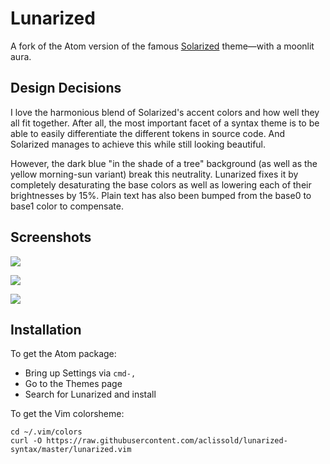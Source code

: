 Lunarized 
=========
A fork of the Atom version of the famous [Solarized] theme—with a moonlit aura.

Design Decisions
----------------

I love the harmonious blend of Solarized's accent colors and how well they all fit together.
After all, the most important facet of a syntax theme is to be able to easily differentiate
the different tokens in source code. And Solarized manages to achieve this while still
looking beautiful.

However, the dark blue "in the shade of a tree" background (as well as the yellow
morning-sun variant) break this neutrality. Lunarized fixes it by completely
desaturating the base colors as well as lowering each of their brightnesses by 15%.
Plain text has also been bumped from the base0 to base1 color to compensate.

Screenshots
-----------

![](https://dl.dropboxusercontent.com/u/82187473/Screenshots/Lunarized-Zsh.png)

![](https://dl.dropboxusercontent.com/u/82187473/Screenshots/Lunarized-CSS.png)

![](https://dl.dropboxusercontent.com/u/82187473/Screenshots/Lunarized-Vim.png)

Installation
------------
To get the Atom package:
* Bring up Settings via `cmd-,`
* Go to the Themes page
* Search for Lunarized and install

To get the Vim colorsheme:

    cd ~/.vim/colors
    curl -O https://raw.githubusercontent.com/aclissold/lunarized-syntax/master/lunarized.vim


[Solarized]: http://ethanschoonover.com/solarized
